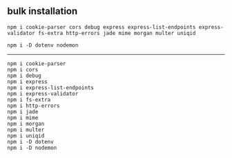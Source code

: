 ## bulk installation 

`npm i cookie-parser cors debug express express-list-endpoints express-validator fs-extra http-errors jade mime morgan multer uniqid`

`npm i -D dotenv nodemon`

---

    npm i cookie-parser
    npm i cors
    npm i debug
    npm i express
    npm i express-list-endpoints
    npm i express-validator
    npm i fs-extra
    npm i http-errors
    npm i jade
    npm i mime
    npm i morgan
    npm i multer
    npm i uniqid
    npm i -D dotenv
    npm i -D nodemon
    